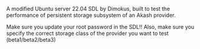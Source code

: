 A modified Ubuntu server 22.04 SDL by Dimokus, built to test the performance of persistent storage subsystem of an Akash provider.

Make sure you update your root password in the SDL!!
Also, make sure you specify the correct storage class of the provider you want to test (beta1/beta2/beta3)
